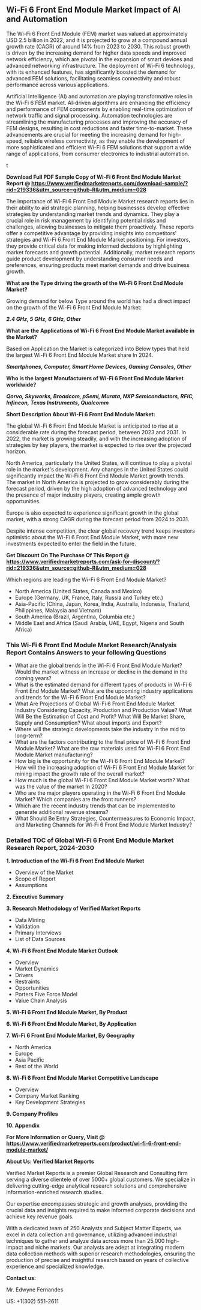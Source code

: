 <h2>Wi-Fi 6 Front End Module Market Impact of AI and Automation</h2><p>The Wi-Fi 6 Front End Module (FEM) market was valued at approximately USD 2.5 billion in 2022, and it is projected to grow at a compound annual growth rate (CAGR) of around 14% from 2023 to 2030. This robust growth is driven by the increasing demand for higher data speeds and improved network efficiency, which are pivotal in the expansion of smart devices and advanced networking infrastructure. The deployment of Wi-Fi 6 technology, with its enhanced features, has significantly boosted the demand for advanced FEM solutions, facilitating seamless connectivity and robust performance across various applications.</p><p>Artificial Intelligence (AI) and automation are playing transformative roles in the Wi-Fi 6 FEM market. AI-driven algorithms are enhancing the efficiency and performance of FEM components by enabling real-time optimization of network traffic and signal processing. Automation technologies are streamlining the manufacturing processes and improving the accuracy of FEM designs, resulting in cost reductions and faster time-to-market. These advancements are crucial for meeting the increasing demand for high-speed, reliable wireless connectivity, as they enable the development of more sophisticated and efficient Wi-Fi 6 FEM solutions that support a wide range of applications, from consumer electronics to industrial automation.</p>t</p><p id="" class=""><strong>Download Full PDF Sample Copy of Wi-Fi 6 Front End Module Market Report @ <a href="https://www.verifiedmarketreports.com/download-sample/?rid=219336&utm_source=github-R&utm_medium=028" target="_blank">https://www.verifiedmarketreports.com/download-sample/?rid=219336&utm_source=github-R&utm_medium=028</a></strong></p><p>The importance of&nbsp;Wi-Fi 6 Front End Module Market research reports lies in their ability to aid strategic planning, helping businesses develop effective strategies by understanding market trends and dynamics. They play a crucial role in risk management by identifying potential risks and challenges, allowing businesses to mitigate them proactively. These reports offer a competitive advantage by providing insights into competitors' strategies and Wi-Fi 6 Front End Module Market positioning. For investors, they provide critical data for making informed decisions by highlighting market forecasts and growth potential. Additionally, market research reports guide product development by understanding consumer needs and preferences, ensuring products meet market demands and drive business growth.</p><p><strong>What are the&nbsp;Type driving the growth of the Wi-Fi 6 Front End Module Market?</strong></p><p id="" class="">Growing demand for below Type around the world has had a direct impact on the growth of the Wi-Fi 6 Front End Module Market:</p><em><strong>2.4 GHz, 5 GHz, 6 GHz, Other</strong></em></p><strong>What are the&nbsp;Applications&nbsp;of Wi-Fi 6 Front End Module Market available in the Market?</strong></p><p id="" class="">Based on Application the Market is categorized into Below types that held the largest Wi-Fi 6 Front End Module Market share In 2024.</p><em><strong>Smartphones, Computer, Smart Home Devices, Gaming Consoles, Other</strong></em></p><strong>Who is the largest Manufacturers of Wi-Fi 6 Front End Module Market worldwide?</strong></p><p><em><strong>Qorvo, Skyworks, Broadcom, pSemi, Murata, NXP Semiconductors, RFIC, Infineon, Texas Instruments, Qualcomm</strong></em></p><p id="" class=""><strong>Short Description About Wi-Fi 6 Front End Module Market:</strong></p><p>The global Wi-Fi 6 Front End Module Market is anticipated to rise at a considerable rate during the forecast period, between 2023 and 2031. In 2022, the market is growing steadily, and with the increasing adoption of strategies by key players, the market is expected to rise over the projected horizon.</p><p>North America, particularly the United States, will continue to play a pivotal role in the market's development. Any changes in the United States could significantly impact the Wi-Fi 6 Front End Module Market growth trends. The market in North America is projected to grow considerably during the forecast period, driven by the high adoption of advanced technology and the presence of major industry players, creating ample growth opportunities.</p><p>Europe is also expected to experience significant growth in the global market, with a strong CAGR during the forecast period from 2024 to 2031.</p><p>Despite intense competition, the clear global recovery trend keeps investors optimistic about the Wi-Fi 6 Front End Module Market, with more new investments expected to enter the field in the future.</p><p id="" class=""><strong>Get Discount On The Purchase Of This Report @ <a href="https://www.verifiedmarketreports.com/ask-for-discount/?rid=219336&utm_source=github-R&utm_medium=028" target="_blank">https://www.verifiedmarketreports.com/ask-for-discount/?rid=219336&utm_source=github-R&utm_medium=028</a></strong></p>Which regions are leading the Wi-Fi 6 Front End Module Market?</p><ul><li>North America (United States, Canada and Mexico)</li><li>Europe (Germany, UK, France, Italy, Russia and Turkey etc.)</li><li>Asia-Pacific (China, Japan, Korea, India, Australia, Indonesia, Thailand, Philippines, Malaysia and Vietnam)</li><li>South America (Brazil, Argentina, Columbia etc.)</li><li>Middle East and Africa (Saudi Arabia, UAE, Egypt, Nigeria and South Africa)</li></ul><h3 id="" class="">This Wi-Fi 6 Front End Module Market Research/Analysis Report Contains Answers to your following Questions</h3><ul><li>What are the global trends in the Wi-Fi 6 Front End Module Market? Would the market witness an increase or decline in the demand in the coming years?</li><li>What is the estimated demand for different types of products in Wi-Fi 6 Front End Module Market? What are the upcoming industry applications and trends for the Wi-Fi 6 Front End Module Market?</li><li>What Are Projections of Global Wi-Fi 6 Front End Module Market Industry Considering Capacity, Production and Production Value? What Will Be the Estimation of Cost and Profit? What Will Be Market Share, Supply and Consumption? What about imports and Export?</li><li>Where will the strategic developments take the industry in the mid to long-term?</li><li>What are the factors contributing to the final price of Wi-Fi 6 Front End Module Market? What are the raw materials used for Wi-Fi 6 Front End Module Market manufacturing?</li><li>How big is the opportunity for the Wi-Fi 6 Front End Module Market? How will the increasing adoption of Wi-Fi 6 Front End Module Market for mining impact the growth rate of the overall market?</li><li>How much is the global Wi-Fi 6 Front End Module Market worth? What was the value of the market In 2020?</li><li>Who are the major players operating in the Wi-Fi 6 Front End Module Market? Which companies are the front runners?</li><li>Which are the recent industry trends that can be implemented to generate additional revenue streams?</li><li>What Should Be Entry Strategies, Countermeasures to Economic Impact, and Marketing Channels for Wi-Fi 6 Front End Module Market Industry?</li></ul><h3 id="" class="">Detailed TOC of Global Wi-Fi 6 Front End Module Market Research Report, 2024-2030</h3><p id="" class=""><strong>1. Introduction of the Wi-Fi 6 Front End Module Market</strong></p><ul><li>Overview of the Market</li><li>Scope of Report</li><li>Assumptions</li></ul><p id="" class=""><strong>2. Executive Summary</strong></p><p id="" class=""><strong>3. Research Methodology of Verified Market Reports</strong></p><ul><li>Data Mining</li><li>Validation</li><li>Primary Interviews</li><li>List of Data Sources</li></ul><p id="" class=""><strong>4. Wi-Fi 6 Front End Module Market Outlook</strong></p><ul><li>Overview</li><li>Market Dynamics</li><li>Drivers</li><li>Restraints</li><li>Opportunities</li><li>Porters Five Force Model</li><li>Value Chain Analysis</li></ul><p id="" class=""><strong>5. Wi-Fi 6 Front End Module Market, By Product</strong></p><p id="" class=""><strong>6. Wi-Fi 6 Front End Module Market, By Application</strong></p><p id="" class=""><strong>7. Wi-Fi 6 Front End Module Market, By Geography</strong></p><ul><li>North America</li><li>Europe</li><li>Asia Pacific</li><li>Rest of the World</li></ul><p id="" class=""><strong>8. Wi-Fi 6 Front End Module Market Competitive Landscape</strong></p><ul><li>Overview</li><li>Company Market Ranking</li><li>Key Development Strategies</li></ul><p id="" class=""><strong>9. Company Profiles</strong></p><p id="" class=""><strong>10. Appendix</strong></p><p id="" class=""><strong>For More Information or Query, Visit @ <a href="https://www.verifiedmarketreports.com/product/wi-fi-6-front-end-module-market/" target="_blank">https://www.verifiedmarketreports.com/product/wi-fi-6-front-end-module-market/</a></strong></p><p id="" class=""><strong>About Us: Verified Market Reports</strong></p><p id="" class="">Verified Market Reports is a premier Global Research and Consulting firm serving a diverse clientele of over 5000+ global customers. We specialize in delivering cutting-edge analytical research solutions and comprehensive information-enriched research studies.</p><p id="" class="">Our expertise encompasses strategic and growth analyses, providing the crucial data and insights required to make informed corporate decisions and achieve key revenue goals.</p><p id="" class="">With a dedicated team of 250 Analysts and Subject Matter Experts, we excel in data collection and governance, utilizing advanced industrial techniques to gather and analyze data across more than 25,000 high-impact and niche markets. Our analysts are adept at integrating modern data collection methods with superior research methodologies, ensuring the production of precise and insightful research based on years of collective experience and specialized knowledge.</p><p id="" class=""><strong>Contact us:</strong></p><p id="" class="">Mr. Edwyne Fernandes</p><p id="" class="">US: +1(302) 551-2611</p>